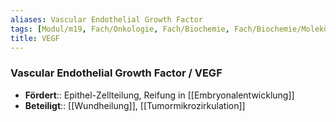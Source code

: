 ```yaml
---
aliases: Vascular Endothelial Growth Factor
tags: [Modul/m19, Fach/Onkologie, Fach/Biochemie, Fach/Biochemie/Molekül/Hormon]
title: VEGF
---
```

### Vascular Endothelial Growth Factor / VEGF
- **Fördert**:: Epithel-Zellteilung, Reifung in [[Embryonalentwicklung]]
- **Beteiligt**:: [[Wundheilung]], [[Tumormikrozirkulation]]